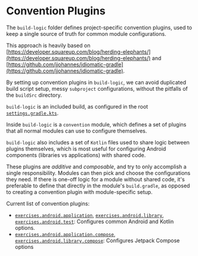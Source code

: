 # Convention Plugins

The `build-logic` folder defines project-specific convention plugins, used to keep a single
source of truth for common module configurations.

This approach is heavily based on
[https://developer.squareup.com/blog/herding-elephants/](https://developer.squareup.com/blog/herding-elephants/)
and
[https://github.com/jjohannes/idiomatic-gradle](https://github.com/jjohannes/idiomatic-gradle).

By setting up convention plugins in `build-logic`, we can avoid duplicated build script setup,
messy `subproject` configurations, without the pitfalls of the `buildSrc` directory.

`build-logic` is an included build, as configured in the root
[`settings.gradle.kts`](../settings.gradle.kts).

Inside `build-logic` is a `convention` module, which defines a set of plugins that all normal
modules can use to configure themselves.

`build-logic` also includes a set of `Kotlin` files used to share logic between plugins themselves,
which is most useful for configuring Android components (libraries vs applications) with shared
code.

These plugins are *additive* and *composable*, and try to only accomplish a single responsibility.
Modules can then pick and choose the configurations they need.
If there is one-off logic for a module without shared code, it's preferable to define that directly
in the module's `build.gradle`, as opposed to creating a convention plugin with module-specific
setup.

Current list of convention plugins:

- [`exercises.android.application`](convention/src/main/kotlin/AndroidApplicationConventionPlugin.kt),
  [`exercises.android.library`](convention/src/main/kotlin/AndroidLibraryConventionPlugin.kt),
  [`exercises.android.test`](convention/src/main/kotlin/AndroidTestConventionPlugin.kt):
  Configures common Android and Kotlin options.
- [`exercises.android.application.compose`](convention/src/main/kotlin/AndroidApplicationComposeConventionPlugin.kt),
  [`exercises.android.library.compose`](convention/src/main/kotlin/AndroidLibraryComposeConventionPlugin.kt):
  Configures Jetpack Compose options
